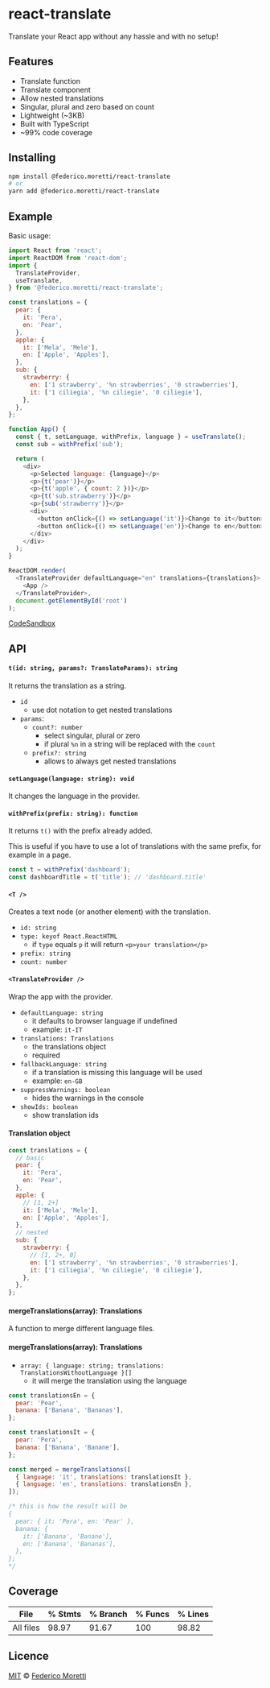 # react-translate

Translate your React app without any hassle and with no setup!

## Features

- Translate function
- Translate component
- Allow nested translations
- Singular, plural and zero based on count
- Lightweight (~3KB)
- Built with TypeScript
- ~99% code coverage

## Installing

```bash
npm install @federico.moretti/react-translate
# or
yarn add @federico.moretti/react-translate
```

## Example

Basic usage:

```js
import React from 'react';
import ReactDOM from 'react-dom';
import {
  TranslateProvider,
  useTranslate,
} from '@federico.moretti/react-translate';

const translations = {
  pear: {
    it: 'Pera',
    en: 'Pear',
  },
  apple: {
    it: ['Mela', 'Mele'],
    en: ['Apple', 'Apples'],
  },
  sub: {
    strawberry: {
      en: ['1 strawberry', '%n strawberries', '0 strawberries'],
      it: ['1 ciliegia', '%n ciliegie', '0 ciliegie'],
    },
  },
};

function App() {
  const { t, setLanguage, withPrefix, language } = useTranslate();
  const sub = withPrefix('sub');

  return (
    <div>
      <p>Selected language: {language}</p>
      <p>{t('pear')}</p>
      <p>{t('apple', { count: 2 })}</p>
      <p>{t('sub.strawberry')}</p>
      <p>{sub('strawberry')}</p>
      <div>
        <button onClick={() => setLanguage('it')}>Change to it</button>
        <button onClick={() => setLanguage('en')}>Change to en</button>
      </div>
    </div>
  );
}

ReactDOM.render(
  <TranslateProvider defaultLanguage="en" translations={translations}>
    <App />
  </TranslateProvider>,
  document.getElementById('root')
);
```

[CodeSandbox](https://codesandbox.io/s/react-translate-nw1y6?file=/src/index.tsx)

## API

#### `t(id: string, params?: TranslateParams): string`

It returns the translation as a string.

- `id`
  - use dot notation to get nested translations
- `params`:
  - `count?: number`
    - select singular, plural or zero
    - if plural `%n` in a string will be replaced with the `count`
  - `prefix?: string`
    - allows to always get nested translations

#### `setLanguage(language: string): void`

It changes the language in the provider.

#### `withPrefix(prefix: string): function`

It returns `t()` with the prefix already added.

This is useful if you have to use a lot of translations with the same prefix, for example in a page.

```js
const t = withPrefix('dashboard');
const dashboardTitle = t('title'); // 'dashboard.title'
```

#### `<T />`

Creates a text node (or another element) with the translation.

- `id: string`
- `type: keyof React.ReactHTML`
  - if `type` equals `p` it will return `<p>your translation</p>`
- `prefix: string`
- `count: number`

#### `<TranslateProvider />`

Wrap the app with the provider.

- `defaultLanguage: string`
  - it defaults to browser language if undefined
  - example: `it-IT`
- `translations: Translations`
  - the translations object
  - required
- `fallbackLanguage: string`
  - if a translation is missing this language will be used
  - example: `en-GB`
- `suppressWarnings: boolean`
  - hides the warnings in the console
- `showIds: boolean`
  - show translation ids

#### Translation object

```js
const translations = {
  // basic
  pear: {
    it: 'Pera',
    en: 'Pear',
  },
  apple: {
    // [1, 2+]
    it: ['Mela', 'Mele'],
    en: ['Apple', 'Apples'],
  },
  // nested
  sub: {
    strawberry: {
      // [1, 2+, 0]
      en: ['1 strawberry', '%n strawberries', '0 strawberries'],
      it: ['1 ciliegia', '%n ciliegie', '0 ciliegie'],
    },
  },
};
```

#### mergeTranslations(array): Translations

A function to merge different language files.

#### mergeTranslations(array): Translations

- `array: { language: string; translations: TranslationsWithoutLanguage }[]`
  - it will merge the translation using the language

```js
const translationsEn = {
  pear: 'Pear',
  banana: ['Banana', 'Bananas'],
};

const translationsIt = {
  pear: 'Pera',
  banana: ['Banana', 'Banane'],
};

const merged = mergeTranslations([
  { language: 'it', translations: translationsIt },
  { language: 'en', translations: translationsEn },
]);

/* this is how the result will be
{
  pear: { it: 'Pera', en: 'Pear' },
  banana: {
    it: ['Banana', 'Banane'],
    en: ['Banana', 'Bananas'],
  },
};
*/
```

## Coverage

| File      | % Stmts | % Branch | % Funcs | % Lines |
| --------- | ------- | -------- | ------- | ------- |
| All files | 98.97   | 91.67    | 100     | 98.82   |

## Licence

[MIT](LICENSE) © [Federico Moretti](https://www.federicomoretti.dev)
